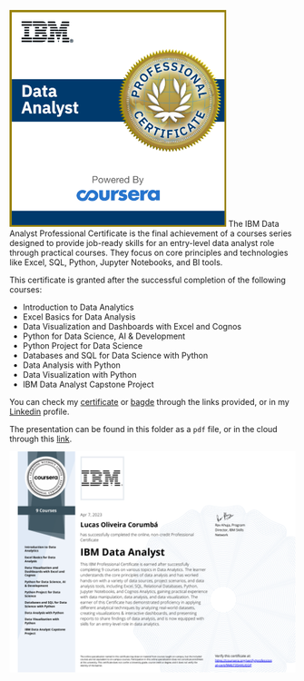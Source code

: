 ![IBM data analyst badge](https://raw.githubusercontent.com/lucascorumba/study-projects/main/readme-imgs/ibm-data-analyst/ibm-badge.png)
The IBM Data Analyst Professional Certificate is the final achievement of a courses series designed to provide job-ready skills for an entry-level data analyst role through practical courses. They focus on core principles and technologies like Excel, SQL, Python, Jupyter Notebooks, and BI tools.

This certificate is granted after the successful completion of the following courses:
* Introduction to Data Analytics
* Excel Basics for Data Analysis
* Data Visualization and Dashboards with Excel and Cognos
* Python for Data Science, AI & Development
* Python Project for Data Science
* Databases and SQL for Data Science with Python
* Data Analysis with Python
* Data Visualization with Python
* IBM Data Analyst Capstone Project

You can check my [certificate](https://www.coursera.org/account/accomplishments/professional-cert/9M673SHXUEGP) or [bagde](https://www.credly.com/badges/69fd5714-dbb5-4453-87f7-2f2d15e537f6) through the links provided, or in my [Linkedin](https://www.linkedin.com/in/lucas-corumb%C3%A1-024089157/) profile.

The presentation can be found in this folder as a `pdf` file, or in the cloud through this [link](https://1drv.ms/p/s!Au47VyTboFIogXjqlHKVCkeVE4CM?e=waNUam).

![IBM data analyst professional certificate](https://raw.githubusercontent.com/lucascorumba/study-projects/main/readme-imgs/ibm-data-analyst/ibm-certificate.png)